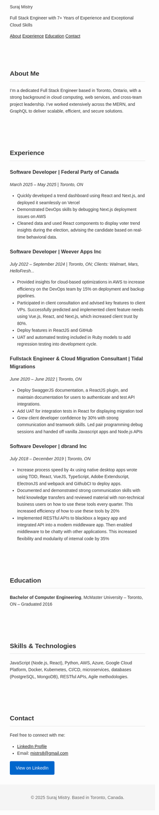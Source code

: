 <!DOCTYPE html>
<html lang="en">
<head>
  <meta charset="UTF-8">
  <title>Suraj Mistry – Full Stack Engineer</title>
  <meta name="viewport" content="width=device-width, initial-scale=1">
  <style>
    body { font-family: Arial, sans-serif; line-height: 1.6; margin: 0; padding: 0; color: #333; }
    section { padding: 2rem; max-width: 800px; margin: auto; }
    h2 { border-bottom: 2px solid #eee; padding-bottom: .5rem; }
    footer { background: #f5f5f5; text-align: center; padding: 1rem; font-size: .9rem; color: #666; }
    .btn { display: inline-block; padding: .7rem 1.2rem; background: #0066cc; color: #fff; text-decoration: none; border-radius: 4px; }
  </style>
</head>
<body>

<section id="header">
  <h>Suraj Mistry</h>
  <p>Full Stack Engineer with 7+ Years of Experience and Exceptional Cloud Skills</p>
  <nav>
    <a href="#about">About</a>
    <a href="#experience">Experience</a>
    <a href="#education">Education</a>
    <a href="#contact">Contact</a>
  </nav>
</section>

<section id="about">
  <h2>About Me</h2>
  <p>I’m a dedicated Full Stack Engineer based in Toronto, Ontario, with a strong background in cloud computing, web services, and cross-team project leadership. I’ve worked extensively across the MERN, and GraphQL to deliver scalable, efficient, and secure solutions.</p>
</section>

<section id="experience">
  <h2>Experience</h2>
  <h3>Software Developer | Federal Party of Canada</h3>
  <p><em>March 2025 – May 2025 | Toronto, ON</em></p>
  <ul>
    <li>Quickly developed a trend dashboard using React and Next.js, and deployed it seamlessly on Vercel</li>
    <li>Demonstrated DevOps skills by debugging Next.js deployment issues on AWS</li>
    <li>Cleaned data and used React components to display voter trend insights during the election, advising the 
      candidate based on real-time behavioral data.</li>
  </ul>

  <h3>Software Developer | Weever Apps Inc</h3>
  <p><em>July 2022 – September 2024 | Toronto, ON; Clients: Walmart, Mars, HelloFresh...</em></p>
  <ul>
    <li>Provided insights for cloud-based optimizations in AWS to increase efficiency on the DevOps team by 15% on deployment and backup pipelines.</li>
    <li>Participated in client consultation and advised key features to client VPs. Successfully predicted and implemented client feature needs using Vue.js, React, and Next.js, which increased client trust by 80%.
    </li>
    <li>Deploy features in ReactJS and GitHub</li>
    <li>UAT and automated testing included in Ruby models to add regression testing into development cycle.</li>
  </ul>

  <h3>Fullstack Engineer & Cloud Migration Consultant | Tidal Migrations</h3>
  <p><em>June 2020 – June 2022 | Toronto, ON</em></p>
  <ul>
    <li>Deploy SwaggerJS documentation, a ReactJS plugin, and maintain documentation for users to authenticate and test API integrations.</li>
    <li>Add UAT for integration tests in React for displaying migration tool</li>
    <li>Grew client developer confidence by 30% with strong communication and teamwork skills. Led pair programming debug sessions and handed off vanilla Javascript apps and Node.js APIs</li>
  </ul>


  <h3>Software Developer | dbrand Inc</h3>
  <p><em>July 2018 – December 2019 | Toronto, ON</em></p>
  <ul>
    <li>Increase process speed by 4x using native desktop apps wrote using TDD, React, VueJS, TypeScript, Adobe Extendscript, ElectronJS and webpack and GithubCI to deploy apps.
    </li>
    <li>Documented and demonstrated strong communication skills with held knowledge transfers and reviewed material with non-technical business users on how to use these tools every quarter. This increased efficiency of how to use these tools by 20%</li>
    <li>Implemented RESTful APIs to blackbox a legacy app and integrated API into a modern middleware app. Then enabled middleware to be chatty with other applications. This increased flexibility and modularity of internal code by 35%</li>
  </ul>
</section>

<section id="education">
  <h2>Education</h2>
  <p><strong>Bachelor of Computer Engineering</strong>, McMaster University – Toronto, ON – Graduated 2016</p>
</section>

<section id="skills">
  <h2>Skills & Technologies</h2>
  <p>JavaScript (Node.js, React), Python, AWS, Azure, Google Cloud Platform, Docker, Kubernetes, CI/CD, microservices, databases (PostgreSQL, MongoDB), RESTful APIs, Agile methodologies.</p>
</section>

<section id="contact">
  <h2>Contact</h2>
  <p>Feel free to connect with me:</p>
  <ul>
    <li><a href="https://www.linkedin.com/in/surmistry/" target="_blank">LinkedIn Profile</a></li>
    <li>Email: <a href="mailto:mistrs8@gmail.com">mistrs8@gmail.com</a></li>
  </ul>
  <a href="https://www.linkedin.com/in/surmistry/" class="btn" target="_blank">View on LinkedIn</a>
</section>

<footer>
  <p>© 2025 Suraj Mistry. Based in Toronto, Canada.</p>
</footer>

</body>
</html>
